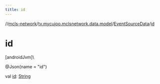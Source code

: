 ```yaml
---
title: id
---
```

//[mcls-network](../../../index.html)/[tv.mycujoo.mclsnetwork.data.model](../index.html)/[EventSourceData](index.html)/[id](id.html)



# id



[androidJvm]\




@Json(name = &quot;id&quot;)



val [id](id.html): [String](https://kotlinlang.org/api/latest/jvm/stdlib/kotlin/-string/index.html)




